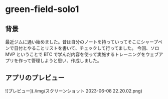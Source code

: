 # green-field-solo1

## 背景

最近ジムに通い始めました。昔は自分のノートを持っていってそこにシャープペンで日付とやることリストを書いて、チェックして行ってました。
今回、ソロ MVP ということで BTC で学んだ内容を使って実施するトレーニングをウェブアプリを作って管理しようと思い、作成しました。

## アプリのプレビュー

![プレビュー](./img/スクリーンショット 2023-06-08 22.20.02.png)
